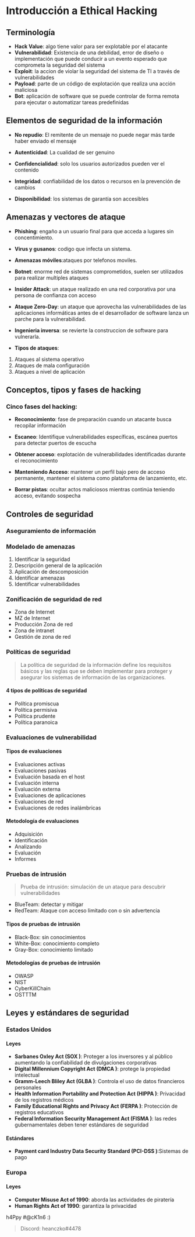 # Introducción a Ethical Hacking

## Terminología

* **Hack Value**: algo tiene valor para ser explotable por el atacante
* **Vulnerabilidad**: Existencia de una debilidad, error de diseño o implementación que puede conducir a un evento esperado que comprometa la seguridad del sistema
* **Exploit**: la accion de violar la seguridad del sistema de TI a través de vulnerabilidades
* **Payload**: parte de un código de explotación que realiza una acción maliciosa
* **Bot**: aplicación de software que se puede controlar de forma remota para ejecutar o automatizar tareas predefinidas

## Elementos de seguridad de la información

* **No repudio**: El remitente de un mensaje no puede negar más tarde haber enviado el mensaje
* **Autenticidad**: La cualidad de ser genuino


* **Confidencialidad**: solo los usuarios autorizados pueden ver el contenido
* **Integridad**: confiabilidad de los datos o recursos en la prevención de cambios
* **Disponibilidad**: los sistemas de garantía son accesibles


## Amenazas y vectores de ataque

* **Phishing**: engaño a un usuario final para que acceda a lugares sin concentimiento.
* **Virus y gusanos**: codigo que infecta un sistema.
* **Amenazas móviles**:ataques por telefonos moviles.
* **Botnet**: enorme red de sistemas comprometidos, suelen ser utilizados para realizar multiples ataques
* **Insider Attack**: un ataque realizado en una red corporativa por una persona de confianza con acceso
* **Ataque Zero-Day**: un ataque que aprovecha las vulnerabilidades de las aplicaciones informáticas antes de el desarrollador de software lanza un parche para la vulnerabilidad.
* **Ingenieria inversa**: se revierte la construccion de software para vulnerarla.

* **Tipos de ataques**:

1. Ataques al sistema operativo
2. Ataques de mala configuración
3. Ataques a nivel de aplicación


## Conceptos, tipos y fases de hacking

### Cinco fases del hacking:

* **Reconocimiento**: fase de preparación cuando un atacante busca recopilar información

* **Escaneo**: Identifique vulnerabilidades específicas, escánea puertos para detectar puertos de escucha

* **Obtener acceso**: explotación de vulnerabilidades identificadas durante el reconocimiento

* **Manteniendo Acceso**: mantener un perfil bajo pero de acceso permanente, mantener el sistema como plataforma de lanzamiento, etc.

* **Borrar pistas**: ocultar actos maliciosos mientras continúa teniendo acceso, evitando sospecha

## Controles de seguridad

### Aseguramiento de información

### Modelado de amenazas

1. Identificar la seguridad
2. Descripción general de la aplicación
3. Aplicación de descomposición
4. Identificar amenazas
5. Identificar vulnerabilidades

### Zonificación de seguridad de red

- Zona de Internet
- MZ de Internet
- Producción Zona de red
- Zona de intranet
- Gestión de zona de red

### Políticas de seguridad

> La política de seguridad de la información define los requisitos básicos y las reglas que se deben implementar para
proteger y asegurar los sistemas de información de las organizaciones.

#### 4 tipos de políticas de seguridad

- Política promiscua
- Política permisiva
- Política prudente
- Política paranoica

### Evaluaciones de vulnerabilidad

#### Tipos de evaluaciones

- Evaluaciones activas
- Evaluaciones pasivas
- Evaluación basada en el host
- Evaluación interna
- Evaluación externa
- Evaluaciones de aplicaciones
- Evaluaciones de red
- Evaluaciones de redes inalámbricas

#### Metodología de evaluaciones

- Adquisición
- Identificación
- Analizando
- Evaluación
- Informes

### Pruebas de intrusión

> Prueba de intrusión: simulación de un ataque para descubrir vulnerabilidades

- BlueTeam: detectar y mitigar
- RedTeam: Ataque con acceso limitado con o sin advertencia

#### Tipos de pruebas de intrusión

- Black-Box: sin conocimientos
- White-Box: conocimiento completo
- Gray-Box: conocimiento limitado

#### Metodologías de pruebas de intrusión

- OWASP
- NIST
- CyberKillChain
- OSTTTM

## Leyes y estándares de seguridad

### Estados Unidos

#### Leyes

* **Sarbanes Oxley Act (SOX \)**: Proteger a los inversores y al público aumentando la confiabilidad de divulgaciones corporativas
* **Digital Millennium Copyright Act (DMCA \)**: protege la propiedad intelectual
* **Gramm-Leech Bliley Act (GLBA \)**: Controla el uso de datos financieros personales
* **Health Information Portability and Protection Act (HIPPA \)**: Privacidad de los registros médicos
* **Family Educational Rights and Privacy Act (FERPA \)**: Protección de registros educativos
* **Federal Information Security Management Act (FISMA \)**: las redes gubernamentales deben tener estándares de seguridad

#### Estándares

* **Payment card Industry Data Security Standard (PCI-DSS \)**:Sistemas de pago

### Europa

#### Leyes

* **Computer Misuse Act of 1990**: aborda las actividades de piratería
* **Human Rights Act of 1990**: garantiza la privacidad

h4Ppy #@cK1n6 :)
> Discord: heanczko#4478
